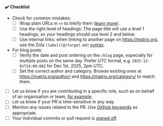 <!-- Thank you for creating a Pull Request to the matrix.org website!
     Please read our documentation for contributors to make the review process a smooth as possible:
     - https://github.com/matrix-org/matrix.org/blob/main/README.md
     - https://github.com/matrix-org/matrix.org/blob/main/CONTRIBUTING.md
     - https://github.com/matrix-org/matrix.org/blob/main/CONTENT.md

     You can use the CI build or a local environment to check your changes are working as expected.
     
     If you have questions at any time, please contact the Website & Content Working Group at
     https://matrix.to/#/#matrix.org-website:matrix.org -->

<!-- Please describe what you added here, and add a screenshot or video if possible.
     That makes it easier to understand the change. -->

<!-- ---------- DO NOT WRITE BELOW THIS LINE ----------
     Please don't remove this checklist from your PR, as it is useful for reviewers, too. -->
**:heavy_check_mark: Checklist**

- Check for common mistakes:
  - [ ] Wrap plain URLs in `<>` to linkify them ([learn more](https://github.com/matrix-org/matrix.org/blob/main/CONTENT.md#publishing-to-the-blog)).
  - [ ] Use the right level of headings: The page title will use a level 1 headings, so your headings should use level 2 and below.
  - [ ] Use internal links: when linking to another page on <https://matrix.org>, use the Zola `[label](@/target.md)` [syntax](https://www.getzola.org/documentation/content/linking/#internal-links).
- For blog posts:
  - [ ] Verify the date and post ordering on the `/blog` page, especially for multiple posts on the same day. Prefer UTC format, e.g. `2025-12-01T14:00:00Z` for Dec 1st, 2025, 2pm UTC.
  - [ ] Set the correct author and category. Browse existing ones at <https://matrix.org/author/> and <https://matrix.org/category/> to match them.
- [ ] Let us know if you are contributing in a specific role, such as on behalf of an organisation or team, [for example](https://github.com/matrix-org/matrix.org/pull/2788).
- [ ] Let us know if your PR is time-sensitive in any way.
- [ ] Mention any issues related to the PR. Use [GitHub keywords](https://docs.github.com/en/issues/tracking-your-work-with-issues/using-issues/linking-a-pull-request-to-an-issue#linking-a-pull-request-to-an-issue-using-a-keyword) as appropriate.
- [ ] Your individual commits or pull request is [signed off](https://github.com/matrix-org/matrix.org/blob/main/CONTRIBUTING.md).
